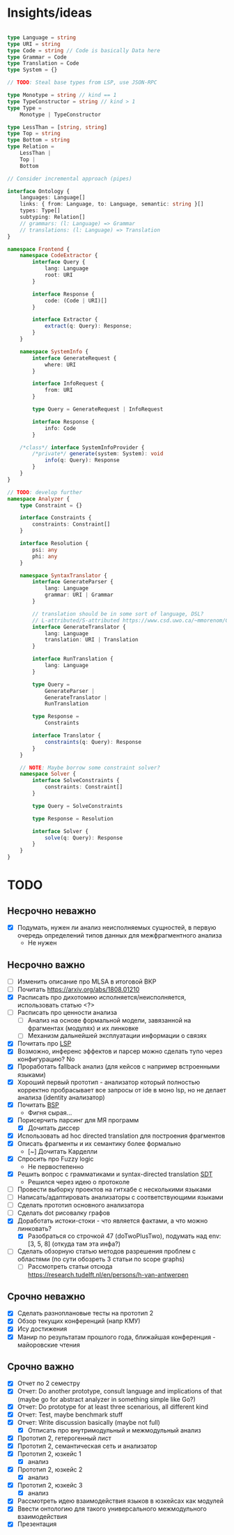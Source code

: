 
# Insights/ideas

```typescript

type Language = string
type URI = string
type Code = string // Code is basically Data here
type Grammar = Code
type Translation = Code
type System = {}

// TODO: Steal base types from LSP, use JSON-RPC

type Monotype = string // kind == 1
type TypeConstructor = string // kind > 1
type Type =
    Monotype | TypeConstructor

type LessThan = [string, string]
type Top = string
type Bottom = string
type Relation =
    LessThan |
    Top |
    Bottom

// Consider incremental approach (pipes)

interface Ontology {
    languages: Language[]
    links: { from: Language, to: Language, semantic: string }[]
    types: Type[]
    subtyping: Relation[]
    // grammars: (l: Language) => Grammar
    // translations: (l: Language) => Translation
}

namespace Frontend {
    namespace CodeExtractor {
        interface Query {
            lang: Language
            root: URI
        }

        interface Response {
            code: (Code | URI)[]
        }

        interface Extractor {
            extract(q: Query): Response;
        }
    }

    namespace SystemInfo {
        interface GenerateRequest {
            where: URI
        }

        interface InfoRequest {
            from: URI
        }

        type Query = GenerateRequest | InfoRequest

        interface Response {
            info: Code
        }

    /*class*/ interface SystemInfoProvider {
        /*private*/ generate(system: System): void
            info(q: Query): Response
        }
    }
}

// TODO: develop further
namespace Analyzer {
    type Constraint = {}

    interface Constraints {
        constraints: Constraint[]
    }

    interface Resolution {
        psi: any
        phi: any
    }

    namespace SyntaxTranslator {
        interface GenerateParser {
            lang: Language
            grammar: URI | Grammar
        }

        // translation should be in some sort of language, DSL?
        // L-attributed/S-attributed https://www.csd.uwo.ca/~mmorenom/CS447/Lectures/Translation.html/node4.html
        interface GenerateTranslator {
            lang: Language
            translation: URI | Translation
        }

        interface RunTranslation {
            lang: Language
        }

        type Query =
            GenerateParser |
            GenerateTranslator |
            RunTranslation

        type Response =
            Constraints

        interface Translator {
            constraints(q: Query): Response
        }
    }

    // NOTE: Maybe borrow some constraint solver?
    namespace Solver {
        interface SolveConstraints {
            constraints: Constraint[]
        }

        type Query = SolveConstraints

        type Response = Resolution

        interface Solver {
            solve(q: Query): Response
        }
    }
}

```

# TODO

## Несрочно неважно

- [x] Подумать, нужен ли анализ неисполняемых сущностей, в первую очередь определений типов данных для межфрагментного анализа
    * Не нужен

## Несрочно важно

- [ ] Изменить описание про MLSA в итоговой ВКР
- [ ] Почитать https://arxiv.org/abs/1808.01210
- [x] Расписать про дихотомию исполняется/неисполняется, использовать статью <?>
- [ ] Расписать про ценности анализа
    - [ ] Анализ на основе формальной модели, завязанной на фрагментах (модулях) и их линковке
    - [ ] Механизм дальнейшей эксплуатации информации о связях
- [x] Почитать про [LSP](https://microsoft.github.io/language-server-protocol/)
- [x] Возможно, инференс эффектов и парсер можно сделать тупо через конфигурацию? No
- [x] Проработать fallback анализ (для кейсов с например встроенными языками)
- [x] Хороший первый прототип - анализатор который полностью корректно пробрасывает все запросы от ide в моно lsp, но не делает анализа (identity анализатор) 
- [x] Почитать [BSP](https://build-server-protocol.github.io/)
    - Фигня сырая...
- [x] Порисерчить парсинг для МЯ программ
    - [x] Дочитать диссер
- [x] Использовать ad hoc directed translation для построения фрагментов
- [x] Описать фрагменты и их семантику более формально
    - [~] Дочитать Карделли
- [x] Спросить про Fuzzy logic
    - Не первостепенно
- [x] Решить вопрос с грамматиками и syntax-directed translation [SDT](http://www.cse.iitm.ac.in/~krishna/cs3300/lecture4.pdf)
    - Решился через идею о протоколе
- [ ] Провести выборку проектов на гитхабе с несколькими языками
- [ ] Написать/адаптировать анализаторы с соответствующими языками
- [ ] Сделать прототип основного анализатора
- [ ] Сделать dot рисовалку графов
- [x] Доработать истоки-стоки - что является фактами, а что можно линковать?
    - [x] Разобраться со строчкой 47 (doTwoPlusTwo), подумать над env: [3, 5, 8] (откуда там эта инфа?)
- [ ] Сделать обзорную статью методов разрешения проблем с областями (по сути обозреть 3 статьи по scope graphs)
    - [ ] Рассмотреть статьи отсюда https://research.tudelft.nl/en/persons/h-van-antwerpen

## Срочно неважно
  
- [x] Сделать разноплановые тесты на прототип 2
- [x] Обзор текущих конференций (напр КМУ)
- [x] Ису достижения
- [x] Манир по результатам прошлого года, ближайшая конференция - майоровские чтения

## Срочно важно

- [x] Отчет по 2 семестру
- [x] Отчет: Do another prototype, consult language and implications of that (maybe go for abstract analyzer in something simple like Go?)
- [x] Отчет: Do prototype for at least three scenarious, all different kind
- [x] Отчет: Test, maybe benchmark stuff
- [x] Отчет: Write discussion basically (maybe not full)
    - [x] Отписать про внутримодульный и межмодульный анализ
- [x] Прототип 2, гетерогенный лист
- [x] Прототип 2, семантическая сеть и анализатор
- [x] Прототип 2, юзкейс 1
    - [x] анализ
- [x] Прототип 2, юзкейс 2
    - [x] анализ
- [x] Прототип 2, юзкейс 3
    - [x] анализ
- [x] Рассмотреть идею взаимодействия языков в юзкейсах как модулей
- [x] Ввести онтологию для такого универсального межмодульного взаимодействия
- [x] Презентация
